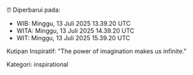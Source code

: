 ⏰ Diperbarui pada:
- WIB: Minggu, 13 Juli 2025 13.39.20 UTC
- WITA: Minggu, 13 Juli 2025 14.39.20 UTC
- WIT: Minggu, 13 Juli 2025 15.39.20 UTC

Kutipan Inspiratif:
"The power of imagination makes us infinite."


Kategori: inspirational

